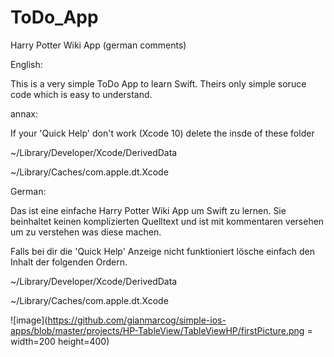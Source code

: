 # ToDo_App
Harry Potter Wiki App (german comments)

English:

This is a very simple ToDo App to learn Swift. Theirs only simple soruce code which is easy to understand.

annax:

If your 'Quick Help' don't work (Xcode 10) delete the insde of these folder

~/Library/Developer/Xcode/DerivedData

~/Library/Caches/com.apple.dt.Xcode


German:

Das ist eine einfache Harry Potter Wiki App um Swift zu lernen. Sie beinhaltet keinen komplizierten Quelltext und ist mit kommentaren versehen um zu verstehen was diese machen.

Falls bei dir die 'Quick Help' Anzeige nicht funktioniert lösche einfach den Inhalt der folgenden Ordern.

~/Library/Developer/Xcode/DerivedData

~/Library/Caches/com.apple.dt.Xcode

![image](https://github.com/gianmarcog/simple-ios-apps/blob/master/projects/HP-TableView/TableViewHP/firstPicture.png = width=200 height=400)

